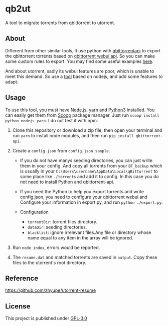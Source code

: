 # qb2ut
A tool to migrate torrents from qbittorrent to utorrent.

## About

Different from other similar tools, it use python with [qbittorrentapi](https://qbittorrent-api.readthedocs.io/en/latest/introduction.html) to export the qbittorrent torrents based on [qbittorrent webui api](https://github.com/qbittorrent/qBittorrent/wiki/WebUI-API-(qBittorrent-v3.2.0-v4.0.4)). So you can make some custom rules to export. You may find some useful examples [here](https://gist.github.com/search?q=qbittorrentapi).

And about utorrent, sadly its webui features are poor, which is unable to meet this demand. So use a [tool](https://github.com/zhyupe/utorrent-resume) based on nodejs, and add some features to adapt.

## Usage

To use this tool, you must have [Node.js](https://nodejs.org/), [yarn](https://yarnpkg.com/) and [Python3](https://www.python.org/) installed.
You can easily get them from [Scoop](https://github.com/ScoopInstaller/Scoop) package manager. Just run `scoop install python nodejs yarn`. I do not test it with npm.

1. Clone this repository or download a zip file, then open your terminal and run `yarn` to install node modules, and then run `pip install qbittorrent-api`.
2. Create a `config.json` from `config.json.sample`.

   * If you do not have manys seeding directories, you can just write them in your config. And copy all torrents from your `BT_backup` which is usually in your `C:\Users\username\AppData\Local\qBittorrent` to some place like `./torrents` and add it to config. In this case you do not need to install Python and qbittorrent-api.

   * If you need the Python to help you export torrents and write config.json, you need to configure your qbittorrent webui and Configure your information in export.py, and  run `python ./export.py`.
   * Configuration
      * `torrentDir`: torrent files directory.
      * `dataDir`: seeding directories.
      * `blacklist`: ignore irrelevant files.Any file or directory whose name equal to any item in the array will be ignored. 

3. Run `node index`, errors would be reported.
4. The `resume.dat` and matched torrents are saved in `output`. 
   Copy these files to the utorrent's root directory.

## Reference

<https://github.com/zhyupe/utorrent-resume>


## License
This project is published under [GPL-3.0](LICENSE)
